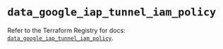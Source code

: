# `data_google_iap_tunnel_iam_policy`

Refer to the Terraform Registry for docs: [`data_google_iap_tunnel_iam_policy`](https://registry.terraform.io/providers/hashicorp/google/6.26.0/docs/data-sources/iap_tunnel_iam_policy).
